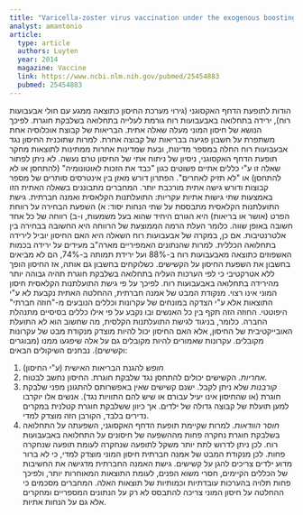 ```yaml
---
title: "Varicella-zoster virus vaccination under the exogenous boosting hypothesis: two ethical perspectives"
analyst: amantonio
article:
  type: article
  authors: Luyten
  year: 2014
  magazine: Vaccine
  link: https://www.ncbi.nlm.nih.gov/pubmed/25454883
  pubmed: 25454883
---
```


הודות לתופעת הדחף האקסוגני (גירוי מערכת החיסון כתוצאה ממגע עם חולי אבעבועות רוח), ירידה בתחלואה באבעבועות רוח גורמת לעלייה בתחלואה בשלבקת חוגרת. לפיכך הנושא של חיסון המוני מעלה שאלה אתית. הבריאות של קבוצת אוכלוסיה אחת משתפרת על חשבון פגיעה בבריאות של קבוצה אחרת.
למרות שתוכנית החיסון נגד אבעבועות רוח החלה במספר מדינות, ובעת שמדינות אחרות ממתינות לתוצאות מחקר תופעת הדחף האקסוגני, ניסיון של ניתוח אתי של החיסון טרם נעשה.
לא ניתן לפתור שאלה זו ע"י כללים אתיים פשוטים כגון "כבד את הזכות לאוטונומיה" (להתחסן או לא להתחסן) או "לא תזיק לאחרים". הפתרון דורש מאזן בין אינטרסים סותרים של מספר קבוצות ודורש גישה אתית מורכבת יותר.
המחברים מתבוננים בשאלה האתית הזו באמצעות שתי גישות אתיות עקריות: התועלתנות הקלאסית ואמנה חברתית.
גישת התועלתנות הקלאסית מתבססת על שתי הנחות יסוד: א) השפעת הבחירה על רווחת הפרט (אושר או בריאות) היא הגורם היחיד שהוא בעל משמעות, ו-ב) רווחה של כל אחד חשובה באופן שווה. כלומר העלת הרמה הממוצעת של הרווחה היא החשובה בבחירה בין אלטרנטיבות.
אם כן, במקרה של אבעבועות רוח השאלה היא האם החיסון יוביל לירידה בתחלואה הכללית. למרות שהנתונים האמפיריים מארה"ב מעידים על ירידה בכמות האשפוזים כתוצאה מאבעבועות רוח ב-88% ועל ירידת תמותה ב-74%, הם לא מביאים בחשבון את השפעת החיסון על הקשישים. כשלוקחים בחשבון גם אותה, אז החיסון הופך ללא אטרקטיבי כי לפי הערכות העליה בתחלואה בשלבקת חוגרת תהיה גבוהה יותר מהירידה בתחלואה באבעבועות רוח.
לפיכך על פי גישת התועלתנות הקלאסית חיסון המוני אינו רצוי.
מנקודת המבט של אמנה חברתית, ההחלטה האתית נקבעת לא ע"י התוצאות אלא ע"י הצדקה במונחים של עקרונות וכללים הנובעים מ-"חוזה חברתי" היפוטטי. החוזה הזה תקף בין כל האנשים ובו נקבע על פי אילו כללים בסיסיים מתנהלת החברה. כלומר, בניגוד לגישת התועלתנות הקלסית, מה שחשוב הוא לא התועלת האובייקטיבית של החיסון, אלא האם החיסון יכול להיות מוצדק מנקודת מבט של עקרונות מקובלים. עקרונות שאמורים להיות מקובלים גם על אלה שיפגעו ממנו (מבוגרים וקשישים).
נבחנים השיקולים הבאים:
1) *חופש* להגנת הבריאות האישית (ע"י החיסון)
2) *אחריות.* הקשישים יכולים להתחסן נגד שלבקת חוגרת. החיסון נחשב לבטוח.
3) *קורבנות* שלא ניתן לקבל. ישנם קשישים שאין באפשרותם להתגונן מפני שלבקת חוגרת (או שהחיסון אינו יעיל עבורם או שיש להם התוויות נגד). אנשים אלו יוקרבו למען תועלת של קבוצה גדולה של ילדים. אך כיוון ששלבקת חוגרת קטלנית במקרים נדירים בלבד, הקורבן הזה מוצדק למדי.
4) *חוסר הוודאות.* למרות שקיימת תופעת הדחף האקסוגני, השפעתה על התחלואה בשלבקת חוגרת נחקרה פחות מההשפעה של חיסונים על התחלואה באבעבועות רוח. לכן ניתן לדרוש לתת יותר משקל לתופעה שנחקרה לעומת תופעה שנחקרה פחות.
לכן מנקודת המבט של אמנה חברתית חיסון המוני מוצדק למדי, כי לא ברור מדוע ילדים צריכים להגן על קשישים. גישת האמנה החברתית מדגישה את החשיבות של הכללים הקיימים, חסרי משוא הפנים, לעומת התוצאות המאוחרות יותר, ולפיכך פחות תלויה בהערכות עובדתיות וכמותיות של תוצאות האלה.
המחברים מסכמים כי ההחלטה על חיסון המוני צריכה להתבסס לא רק על הנתונים המספריים ומחקרים אלא גם על הנחות אתיות.
